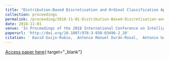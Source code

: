 ```yaml
---
title: "Distribution-Based Discretisation and Ordinal Classification Applied to Wave Height Prediction"
collection: proceedings
permalink: /proceeding/2018-11-01-Distribution-Based-Discretisation-and-Ordinal-Classification-Applied-to-Wave-Height-Prediction
date: 2018-11-01
venue: 'In Proceedings of the 2018 International Conference on Intelligent Data Engineering and Automated Learning (IDEAL2018)'
paperurl: 'http://doi.org/10.1007/978-3-030-03496-2_20'
citation: ' David Guijo-Rubio,  Antonio Manuel Durán-Rosal,  Antonio Gómez-Orellana,  Pedro Antonio Gutiérrez,  César Hervás-Martínez, &quot;Distribution-Based Discretisation and Ordinal Classification Applied to Wave Height Prediction.&quot; In Proceedings of the 2018 International Conference on Intelligent Data Engineering and Automated Learning (IDEAL2018), Lecture Notes in Computer Science (LNCS), Vol.11315, 2018, Madrid, Spain, pp.171-179.'
---
```

[Access paper here](http://doi.org/10.1007/978-3-030-03496-2_20){:target="_blank"}
